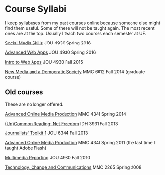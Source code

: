 # Course Syllabi

I keep syllabuses from my past courses online because someone else might find them useful. Some of these will not be taught again. The most recent ones are at the top.
Usually I teach two courses each semester at UF.

[Social Media Skills](https://socmeduf.wordpress.com/) JOU 4930 Spring 2016

[Advanced Web Apps](https://webappsplus.wordpress.com/) JOU 4930 Spring 2016

[Intro to Web Apps](https://introwebapps.wordpress.com/) JOU 4930 Fall 2015

[New Media and a Democratic Society](https://mmc6612.wordpress.com/) MMC 6612 Fall 2014 (graduate course)

## Old courses

These are no longer offered.

[Advanced Online Media Production](https://mmc4341.wordpress.com/) MMC 4341 Spring 2014

[(Un)Common Reading: Net Freedom](https://idh3931.wordpress.com/) IDH 3931 Fall 2013

[Journalists' Toolkit 1](https://jtoolkit.wordpress.com/) JOU 6344 Fall 2013

[Advanced Online Media Production](http://www.macloo.com/syllabi/advancedonline/) MMC 4341 Spring 2011 (the last time I taught Adobe Flash)

[Multimedia Reporting](http://www.macloo.com/syllabi/mreporting/) JOU 4930 Fall 2010

[Technology, Change and Communications](http://www.macloo.com/syllabi/commtech/) MMC 2265 Spring 2008
